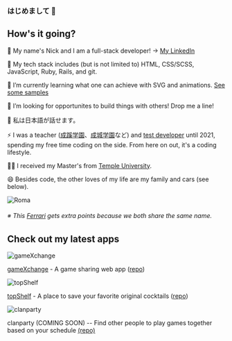 ### はじめまして 👋
## How's it going?

🔭 My name's Nick and I am a full-stack developer! → [My LinkedIn](https://www.linkedin.com/in/nikoandpiko/ "LinkedIn")

🔔 My tech stack includes (but is not limited to) HTML, CSS/SCSS, JavaScript, Ruby, Rails, and git.

🌱 I’m currently learning what one can achieve with SVG and animations. [See some samples](https://codepen.io/collection/DLokav "codepen sample collection")

👯 I’m looking for opportunites to build things with others! Drop me a line!

👄 私は日本語が話せます。

⚡ I was a teacher ([成蹊学園](https://www.seikei.ac.jp/gakuen/ "成蹊学園")、[成城学園](https://www.seijogakuen.ed.jp/chukou/ "成城学園")など) and [test developer](https://www.benesse.co.jp/gtec/ "GTEC") until 2021, spending my free time coding on the side. From here on out, it's a coding lifestyle.

👨‍🎓 I received my Master's from [Temple University](https://www.tuj.ac.jp/tesol/index.html "Temple TESOL Program").

😄 Besides code, the other loves of my life are my family and cars (see below).

![Roma](https://hips.hearstapps.com/hmg-prod.s3.amazonaws.com/images/2021-ferrari-roma-105-1599666401.jpg?crop=0.587xw:0.440xh;0.151xw,0.418xh&resize=400:* "Ferrari Roma")

###### ※ This [Ferrari](https://www.ferrari.com/en-PS/auto/ferrari-roma "Ferrari Roma") gets extra points because we both share the same name.

## Check out my latest apps

![gameXchange](https://live.staticflickr.com/65535/50911153543_da124cfc24.jpg "gameXchange")

[gameXchange](https://gamexxxchange.herokuapp.com/ "gameXchange") - A game sharing web app ([repo](https://github.com/nikoandpiko/gamexchange))

![topShelf](https://live.staticflickr.com/65535/50918372742_388c21b50d.jpg "topShelf")

[topShelf](https://top-shelf.herokuapp.com/ "topShelf") - A place to save your favorite original cocktails ([repo](https://github.com/nikoandpiko/rails-mister-cocktail))

![clanparty](https://live.staticflickr.com/65535/50926173206_19d2679393.jpg "clanparty") 

clanparty (COMING SOON) -- Find other people to play games together based on your schedule [(repo)](https://github.com/nikoandpiko "clanparty")
